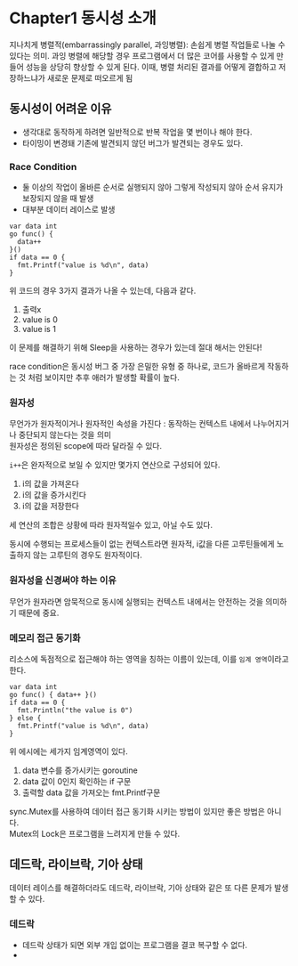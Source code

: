 # Chapter1 동시성 소개
지나치게 병렬적(embarrassingly parallel, 과잉병렬): 손쉽게 병렬 작업들로 나눌 수 있다는 의미. 과잉 병렬에 해당할 경우 프로그램에서 더 많은 코어를 사용할 수 있게 만들어 성능을 상당히 향상할 수 있게 된다. 이때, 병렬 처리된 결과를 어떻게 결합하고 저장하느냐가 새로운 문제로 떠오르게 됨

## 동시성이 어려운 이유
- 생각대로 동작하게 하려면 일반적으로 반복 작업을 몇 번이나 해야 한다.
- 타이밍이 변경돼 기존에 발견되지 않던 버그가 발견되는 경우도 있다.

### Race Condition
- 둘 이상의 작업이 올바른 순서로 실행되지 않아 그렇게 작성되지 않아 순서 유지가 보장되지 않을 때 발생
- 대부분 데이터 레이스로 발생

```
var data int
go func() {
  data++
}()
if data == 0 {
  fmt.Printf("value is %d\n", data)
}
```

위 코드의 경우 3가지 결과가 나올 수 있는데, 다음과 같다.
1. 출력x
2. value is 0
3. value is 1

이 문제를 해결하기 위해 Sleep을 사용하는 경우가 있는데 절대 해서는 안된다!

race condition은 동시성 버그 중 가장 은밀한 유형 중 하나로, 코드가 올바르게 작동하는 것 처럼 보이지만 추후 애러가 발생할 확률이 높다.

### 원자성
무언가가 원자적이거나 원자적인 속성을 가진다 : 동작하는 컨텍스트 내에서 나누어지거나 중단되지 않는다는 것을 의미  
원자성은 정의된 scope에 따라 달라질 수 있다.  

`i++`은 완자적으로 보일 수 있지만 몇가지 연산으로 구성되어 있다.

1. i의 값을 가져온다
2. i의 값을 증가시킨다
3. i의 값을 저장한다

세 연산의 조합은 상황에 따라 원자적일수 있고, 아닐 수도 있다.

동시에 수행되는 프로세스들이 없는 컨텍스트라면 원자적, i값을 다른 고루틴들에게 노출하지 않는 고루틴의 경우도 원자적이다.

### 원자성을 신경써야 하는 이유
무언가 원자라면 암묵적으로 동시에 실행되는 컨텍스트 내에서는 안전하는 것을 의미하기 때문에 중요.

### 메모리 접근 동기화
리소스에 독점적으로 접근해야 하는 영역을 칭하는 이름이 있는데, 이를 `임계 영역`이라고 한다.

```
var data int
go func() { data++ }()
if data == 0 {
  fmt.Println("the value is 0")
} else {
  fmt.Printf("value is %d\n", data)
}
```

위 에시에는 세가지 임계영역이 있다.
1. data 변수를 증가시키는 goroutine
2. data 값이 0인지 확인하는 if 구문
3. 출력할 data 값을 가져오는 fmt.Printf구문

sync.Mutex를 사용하여 데이터 접근 동기화 시키는 방법이 있지만 좋은 방법은 아니다.  
Mutex의 Lock은 프로그램을 느려지게 만들 수 있다.  

## 데드락, 라이브락, 기아 상태
데이터 레이스를 해결하더라도 데드락, 라이브락, 기아 상태와 같은 또 다른 문제가 발생할 수 있다.

### 데드락
- 데드락 상태가 되면 외부 개입 없이는 프로그램을 결코 복구할 수 없다.
- 





